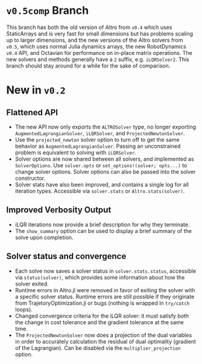 # `v0.5comp` Branch
This branch has both the old version of Altro from `v0.4` which uses StaticArrays and is 
very fast for small dimensions but has problems scaling up to larger dimensions,
and the new versions of the Altro solvers from `v0.5`, which uses normal Julia dynamics 
arrays, the new RobotDynamics `v0.4` API, and Octavian for performance on in-place matrix 
operations. The new solvers and methods generally have a `2` suffix, e.g. `iLQRSolver2`.
This branch should stay around for a while for the sake of comparison.

# New in `v0.2`

## Flattened API
* The new API now only exports the `ALTROSolver` type, no longer exporting `AugmentedLagrangianSolver`, `iLQRSolver`, and `ProjectedNewtonSolver`.
* Use the `projected_newton` solver option to turn off to get the same behavior as `AugmentedLagrangianSolver`. Passing an unconstrained problem is equivalent to solving with `iLQRSolver`.
* Solver options are now shared between all solvers, and implemented as `SolverOptions`. Use `solver.opts` or `set_options!(solver; opts...)` to change solver options. Solver options can also be passed into the solver constructor.
* Solver stats have also been improved, and contains a single log for all iteration types. Accessible via `solver.stats` or `Altro.stats(solver)`.

## Improved Verbosity Output
* iLQR iterations now provide a brief description for why they terminate.
* The `show_summary` option can be used to display a brief summary of the solve upon completion.

## Solver status and convergence 
* Each solve now saves a solver status in `solver.stats.status`, accessible via `status(solver)`, which provides some information about how the solver exited.
* Runtime errors in Altro.jl were removed in favor of exiting the solver with a specific solver status. Runtime errors are still possible if they originate from TrajetoryOptimization.jl or bugs (nothing is wrapped in `try/catch` loops).
* Changed convergence criteria for the iLQR solver: it must satisfy both the change in cost tolerance and the gradient tolerance at the same time.
* The `ProjectedNewtonSolver` now does a projection of the dual variables in order to accurately calculation the residual of dual optimality (gradient of the Lagrangian). Can be disabled via the `multiplier_projection` option.
